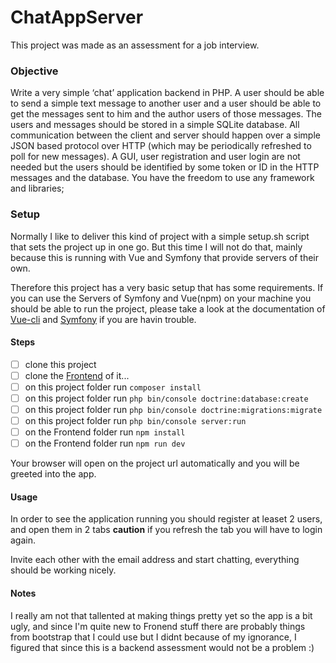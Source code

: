 # ChatAppServer
This project was made as an assessment for a job interview.

### Objective
Write a very simple ‘chat’ application backend in PHP. 
A user should be able to send a simple text message to another user and a user should be able to get the messages sent to him and the author users of those messages. 
The users and messages should be stored in a simple SQLite database. 
All communication between the client and server should happen over a simple JSON based protocol over HTTP (which may be periodically refreshed to poll for new messages).
A GUI, user registration and user login are not needed but the users should be identified by some token or ID in the HTTP messages and the database. 
You have the freedom to use any framework and libraries;

### Setup

Normally I like to deliver this kind of project with a simple setup.sh script that sets the project up in one go.
But this time I will not do that, mainly because this is running with Vue and Symfony that provide servers of their own.

Therefore this project has a very basic setup that has some requirements. If you can use the Servers of Symfony and Vue(npm) on your machine you should be able to run the project, please take a look at the documentation of [Vue-cli](https://cli.vuejs.org/) and [Symfony](https://symfony.com/doc/current/setup/built_in_web_server.html) if you are havin trouble.

#### Steps
- [ ] clone this project
- [ ] clone the [Frontend](https://github.com/fernandofreamunde/ChatApp) of it... 
- [ ] on this project folder run `composer install`
- [ ] on this project folder run `php bin/console doctrine:database:create`
- [ ] on this project folder run `php bin/console doctrine:migrations:migrate`
- [ ] on this project folder run `php bin/console server:run`
- [ ] on the Frontend folder run `npm install`
- [ ] on the Frontend folder run `npm run dev`
 
 Your browser will open on the project url automatically and you will be greeted into the app.
 
#### Usage

In order to see the application running you should register at leaset 2 users, and open them in 2 tabs **caution** if you refresh the tab you will have to login again.

Invite each other with the email address and start chatting, everything should be working nicely.

#### Notes

I really am not that tallented at making things pretty yet so the app is a bit ugly, and since I'm quite new to Fronend stuff there are probably things from bootstrap that I could use but I didnt because of my ignorance, I figured that since this is a backend assessment would not be a problem :)
